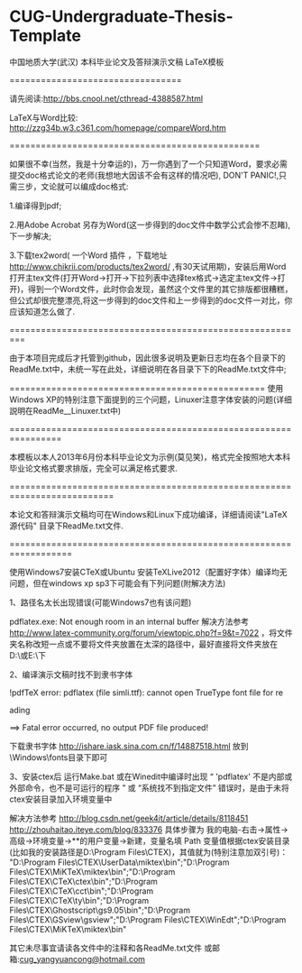 CUG-Undergraduate-Thesis-Template
=================================

中国地质大学(武汉) 本科毕业论文及答辩演示文稿 LaTeX模板

=================================


请先阅读:http://bbs.cnool.net/cthread-4388587.html

LaTeX与Word比较: http://zzg34b.w3.c361.com/homepage/compareWord.htm

================================================



如果很不幸(当然，我是十分幸运的)，万一你遇到了一个只知道Word，要求必需提交doc格式论文的老师(我想地大因该不会有这样的情况吧),   DON'T PANIC!,只需三步，文论就可以编成doc格式:


1.编译得到pdf;


2.用Adobe Acrobat 另存为Word(这一步得到的doc文件中数学公式会惨不忍睹),下一步解决;


3.下载tex2word( 一个Word 插件 ，下载地址 http://www.chikrii.com/products/tex2word/ ,有30天试用期)，安装后用Word打开主tex文件(打开Word->打开->下拉列表中选择tex格式->选定主tex文件->打开)，得到一个Word文件，此时你会发现，虽然这个文件里的其它排版都很糟糕，但公式却很完整漂亮,将这一步得到的doc文件和上一步得到的doc文件一对比，你应该知道怎么做了.



=========================================================









由于本项目完成后才托管到github，因此很多说明及更新日志均在各个目录下的ReadMe.txt中，未统一写在此处，详细说明在各目录下下的ReadMe.txt文件中;

=================================================
使用Windows XP的特别注意下面提到的三个问题，Linuxer注意字体安装的问题(详细説明在ReadMe__Linuxer.txt中)

================================================================

本模板以本人2013年6月份本科毕业论文为示例(莫见笑)，格式完全按照地大本科毕业论文格式要求排版，完全可以满足格式要求.

==========================================================================

本论文和答辩演示文稿均可在Windows和Linux下成功编译，详细请阅读"LaTeX源代码" 目录下ReadMe.txt文件.

==================================================================

使用Windows7安装CTeX或Ubuntu 安装TeXLive2012（配置好字体）编译均无问题，但在windows xp sp3下可能会有下列问题(附解决方法)

1、路径名太长出现错误(可能Windows7也有该问题)

pdflatex.exe: Not enough room in an internal buffer 解决方法参考 http://www.latex-community.org/forum/viewtopic.php?f=9&t=7022  ，将文件夹名称改短一点或不要将文件夹放置在太深的路径中，最好直接将文件夹放在D:\或E:\下





2、编译演示文稿时找不到隶书字体

!pdfTeX error: pdflatex (file simli.ttf): cannot open TrueType font file for re

ading

 ==> Fatal error occurred, no output PDF file produced!



下载隶书字体 http://ishare.iask.sina.com.cn/f/14887518.html 放到\Windows\fonts目录下即可







3、安装ctex后 运行Make.bat 或在Winedit中编译时出现 “ 'pdflatex' 不是内部或外部命令，也不是可运行的程序 ” 或 “系统找不到指定文件” 错误时，是由于未将ctex安装目录加入环境变量中

   解决方法参考 http://blog.csdn.net/geek4it/article/details/8118451  http://zhouhaitao.iteye.com/blog/833376
   具体步骤为 我的电脑-右击->属性->高级->环境变量->**的用户变量->新建，变量名填 Path 变量值根据ctex安装目录(比如我的安装路径是D:\Program Files\CTEX\)，其值就为(特别注意加双引号)：
   "D:\Program Files\CTEX\UserData\miktex\bin";"D:\Program Files\CTEX\MiKTeX\miktex\bin";"D:\Program Files\CTEX\CTeX\ctex\bin";"D:\Program Files\CTEX\CTeX\cct\bin";"D:\Program Files\CTEX\CTeX\ty\bin";"D:\Program Files\CTEX\Ghostscript\gs9.05\bin";"D:\Program Files\CTEX\GSview\gsview";"D:\Program Files\CTEX\WinEdt";"D:\Program Files\CTEX\MiKTeX\miktex\bin"

	





其它未尽事宜请读各文件中的注释和各ReadMe.txt文件 
						或邮箱:cug_yangyuancong@hotmail.com
